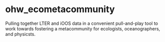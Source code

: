 # ohw_ecometacommunity
Pulling together LTER and iOOS data in a convenient pull-and-play tool to work towards fostering a metacommunity for ecologists, oceanographers, and physicsts.
